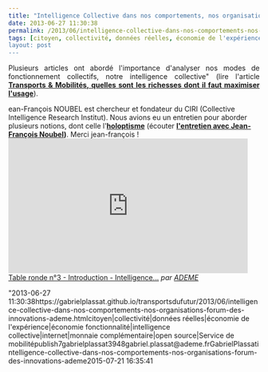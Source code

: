 ```yaml
---
title: "Intelligence Collective dans nos comportements, nos organisations - Forum des Innovations @ademe"
date: 2013-06-27 11:30:38
permalink: /2013/06/intelligence-collective-dans-nos-comportements-nos-organisations-forum-des-innovations-ademe.html
tags: [citoyen, collectivité, données réelles, économie de l'expérience, économie fonctionnalité, intelligence collective, internet, monnaie complémentaire, open source, Service de mobilité]
layout: post
---
```


<p style="text-align: justify;">Plusieurs articles ont abordé l'importance d'analyser nos modes de fonctionnement collectifs, notre intelligence collective" (lire l'article <strong><a href="https://gabrielplassat.github.io/transportsdufutur/2011/09/transports-mobilites-quelles-sont-les-richesses-dont-il-faut-maximiser-lusage.html" target="_blank">Transports & Mobilités, quelles sont les richesses dont il faut maximiser l'usage</a></strong>). </p> <p style="text-align: justify>J<strong><a href="http://fr.linkedin.com/in/jfnoubel"" target="_blank">ean-François NOUBEL</a></strong> est chercheur et fondateur du CIRI (Collective Intelligence Research Institut). Nous avions eu un entretien pour aborder plusieurs notions, dont celle l'<strong><a href="https://gabrielplassat.github.io/transportsdufutur/?s=holoptisme" target="_blank">holoptisme</a></strong> (écouter <strong><a href="https://gabrielplassat.github.io/transportsdufutur/2012/11/interview-de-jfnoubel-chercheur-au-collective-intelligence-research-institute.html" target="_blank">l'entretien avec Jean-François Noubel</a>)</strong>. Merci jean-françois !<br /> <iframe frameborder="0" height="270" src="http://www.dailymotion.com/embed/video/x119yyq" width="480"></iframe><br /><a href="http://www.dailymotion.com/video/x119yyq_table-ronde-n-3-introduction-intelligence-dans-nos-usages-quotidiens_tech" target="_blank">Table ronde n°3  - Introduction - Intelligence...</a> <em>par <a href="http://www.dailymotion.com/ADEME" target="_blank">ADEME</a></em></p>"2013-06-27 11:30:38https://gabrielplassat.github.io/transportsdufutur/2013/06/intelligence-collective-dans-nos-comportements-nos-organisations-forum-des-innovations-ademe.htmlcitoyen|collectivité|données réelles|économie de l'expérience|économie fonctionnalité|intelligence collective|internet|monnaie complémentaire|open source|Service de mobilitépublish7gabrielplassat3948gabriel.plassat@ademe.frGabrielPlassatintelligence-collective-dans-nos-comportements-nos-organisations-forum-des-innovations-ademe2015-07-21 16:35:41
